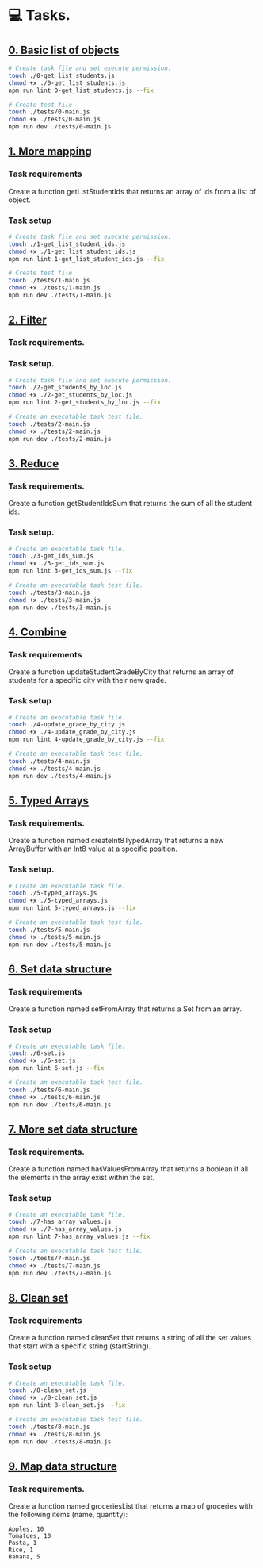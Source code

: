 # :computer: Tasks.
## [0. Basic list of objects ](0-get_list_students.js)
```bash
# Create task file and set execute permission.
touch ./0-get_list_students.js
chmod +x ./0-get_list_students.js
npm run lint 0-get_list_students.js --fix

# Create test file
touch ./tests/0-main.js
chmod +x ./tests/0-main.js
npm run dev ./tests/0-main.js 
```

## [1. More mapping ](1-get_list_student_ids.js)
### Task requirements
Create a function getListStudentIds that returns an array of ids from a list of object.

### Task setup
```bash
# Create task file and set execute permission.
touch ./1-get_list_student_ids.js
chmod +x ./1-get_list_student_ids.js
npm run lint 1-get_list_student_ids.js --fix

# Create test file
touch ./tests/1-main.js
chmod +x ./tests/1-main.js
npm run dev ./tests/1-main.js 
```

## [2. Filter](2-get_students_by_loc.js)
### Task requirements.

### Task setup.
```bash
# Create task file and set execute permission.
touch ./2-get_students_by_loc.js
chmod +x ./2-get_students_by_loc.js
npm run lint 2-get_students_by_loc.js --fix

# Create an executable task test file.
touch ./tests/2-main.js
chmod +x ./tests/2-main.js
npm run dev ./tests/2-main.js 
```

## [3. Reduce](3-get_ids_sum.js)
### Task requirements.
Create a function getStudentIdsSum that returns the sum of all the student ids.

### Task setup.
```bash
# Create an executable task file.
touch ./3-get_ids_sum.js
chmod +x ./3-get_ids_sum.js
npm run lint 3-get_ids_sum.js --fix

# Create an executable task test file.
touch ./tests/3-main.js
chmod +x ./tests/3-main.js
npm run dev ./tests/3-main.js
```

## [4. Combine](4-update_grade_by_city.js)
### Task requirements
Create a function updateStudentGradeByCity that returns an array of students for a specific city with their new grade.

### Task setup
```bash
# Create an executable task file.
touch ./4-update_grade_by_city.js
chmod +x ./4-update_grade_by_city.js
npm run lint 4-update_grade_by_city.js --fix

# Create an executable task test file.
touch ./tests/4-main.js
chmod +x ./tests/4-main.js
npm run dev ./tests/4-main.js 
```

## [5. Typed Arrays](5-typed_arrays.js)
### Task requirements.
Create a function named createInt8TypedArray that returns a new ArrayBuffer with an Int8 value at a specific position.

### Task setup.
```bash
# Create an executable task file.
touch ./5-typed_arrays.js
chmod +x ./5-typed_arrays.js
npm run lint 5-typed_arrays.js --fix

# Create an executable task test file.
touch ./tests/5-main.js
chmod +x ./tests/5-main.js
npm run dev ./tests/5-main.js 
```

## [6. Set data structure](6-set.js)
### Task requirements
Create a function named setFromArray that returns a Set from an array.

### Task setup
```bash
# Create an executable task file.
touch ./6-set.js
chmod +x ./6-set.js
npm run lint 6-set.js --fix

# Create an executable task test file.
touch ./tests/6-main.js
chmod +x ./tests/6-main.js
npm run dev ./tests/6-main.js
```

## [7. More set data structure](7-has_array_values.js)
### Task requirements.
Create a function named hasValuesFromArray that returns a boolean if all the elements in the array exist within the set.

### Task setup
```bash
# Create an executable task file.
touch ./7-has_array_values.js
chmod +x ./7-has_array_values.js
npm run lint 7-has_array_values.js --fix

# Create an executable task test file.
touch ./tests/7-main.js
chmod +x ./tests/7-main.js
npm run dev ./tests/7-main.js 
```

## [8. Clean set](8-clean_set.js)
### Task requirements
Create a function named cleanSet that returns a string of all the set values that start with a specific string (startString).

### Task setup
```bash
# Create an executable task file.
touch ./8-clean_set.js
chmod +x ./8-clean_set.js
npm run lint 8-clean_set.js --fix

# Create an executable task test file.
touch ./tests/8-main.js
chmod +x ./tests/8-main.js
npm run dev ./tests/8-main.js 
```

## [9. Map data structure](9-groceries_list.js)
### Task requirements.
Create a function named groceriesList that returns a map of groceries with the following items (name, quantity):
```
Apples, 10
Tomatoes, 10
Pasta, 1
Rice, 1
Banana, 5
```
